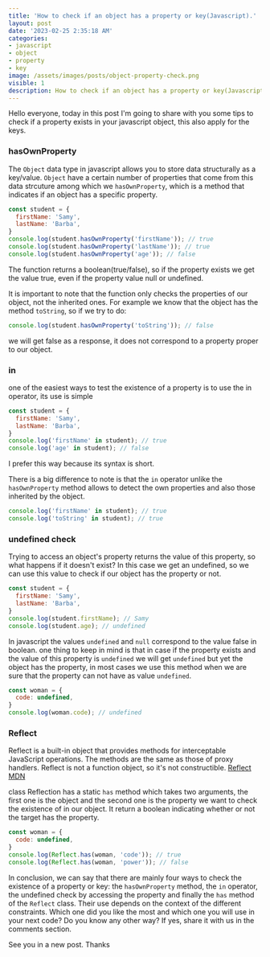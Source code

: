 ```yaml
---
title: 'How to check if an object has a property or key(Javascript).'
layout: post
date: '2023-02-25 2:35:18 AM'
categories:
- javascript
- object
- property
- key
image: /assets/images/posts/object-property-check.png
visible: 1
description: How to check if an object has a property or key(Javascript).
---
```


Hello everyone, today in this post I'm going to share with you some tips to check if a property exists in your javascript object, this also apply for the keys.

### hasOwnProperty

The `Object` data type in javascript allows you to store data structurally as a key/value.
`Object` have a certain number of properties that come from this data strcuture among which we `hasOwnProperty`, which is a method that indicates if an object has a specific property.

```javascript
const student = {
  firstName: 'Samy',
  lastName: 'Barba',
}
console.log(student.hasOwnProperty('firstName')); // true
console.log(student.hasOwnProperty('lastName')); // true
console.log(student.hasOwnProperty('age')); // false
```

The function returns a boolean(true/false), so if the property exists we get the value true, even if the property value null or undefined.

It is important to note that the function only checks the properties of our object, not the inherited ones. For example we know that the object has the method `toString`, so if we try to do:

```javascript
console.log(student.hasOwnProperty('toString')); // false
```

we will get false as a response, it does not correspond to a property proper to our object.

### in

one of the easiest ways to test the existence of a property is to use the in operator, its use is simple

```javascript
const student = {
  firstName: 'Samy',
  lastName: 'Barba',
}
console.log('firstName' in student); // true
console.log('age' in student); // false
```

I prefer this way because its syntax is short.

There is a big difference to note is that the `in` operator unlike the `hasOwnProperty` method allows to detect the own properties and also those inherited by the object.

```javascript
console.log('firstName' in student); // true
console.log('toString' in student); // true
```

### undefined check

Trying to access an object's property returns the value of this property, so what happens if it doesn't exist? In this case we get an undefined, so we can use this value to check if our object has the property or not.

```javascript
const student = {
  firstName: 'Samy',
  lastName: 'Barba',
}
console.log(student.firstName); // Samy
console.log(student.age); // undefined
```

In javascript the values `undefined` and `null` correspond to the value false in boolean.
one thing to keep in mind is that in case if the property exists and the value of this property is `undefined` we will get `undefined` but yet the object has the property, in most cases we use this method when we are sure that the property can not have as value `undefined`.

```javascript
const woman = {
  code: undefined,
}
console.log(woman.code); // undefined
```

### Reflect

Reflect is a built-in object that provides methods for interceptable JavaScript operations. The methods are the same as those of proxy handlers. Reflect is not a function object, so it's not constructible. [Reflect MDN](https://developer.mozilla.org/en-US/docs/Web/JavaScript/Reference/Global_Objects/Reflect)

class Reflection has a static `has` method which takes two arguments, the first one is the object and the second one is the property we want to check the existence of in our object. It return a boolean indicating whether or not the target has the property.

```javascript
const woman = {
  code: undefined,
}
console.log(Reflect.has(woman, 'code')); // true
console.log(Reflect.has(woman, 'power')); // false
```

In conclusion, we can say that there are mainly four ways to check the existence of a property or key: the `hasOwnProperty` method, the `in` operator, the undefined check by accessing the property and finally the `has` method of the `Reflect` class. Their use depends on the context of the different constraints. Which one did you like the most and which one you will use in your next code? Do you know any other way? If yes, share it with us in the comments section.

See you in a new post. Thanks
